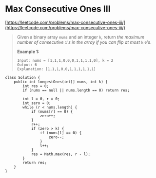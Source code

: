# Max Consecutive Ones III

[https://leetcode.com/problems/max-consecutive-ones-iii/](https://leetcode.com/problems/max-consecutive-ones-iii/)

> Given a binary array `nums` and an integer `k`, return _the maximum number of consecutive_ `1`_'s in the array if you can flip at most_ `k` `0`'s.
>
> &#x20;
>
> **Example 1:**
>
> ```
> Input: nums = [1,1,1,0,0,0,1,1,1,1,0], k = 2
> Output: 6
> Explanation: [1,1,1,0,0,1,1,1,1,1,1]
> ```

```
class Solution {
    public int longestOnes(int[] nums, int k) {
        int res = 0;
        if (nums == null || nums.length == 0) return res;
        
        int l = 0, r = 0;
        int zero = 0;
        while (r < nums.length) {
            if (nums[r] == 0) {
                zero++;
            }
            r++;
            if (zero > k) {
                if (nums[l] == 0) {
                    zero--;
                }
                l++;
            }
            res = Math.max(res, r - l);
        }
        return res;
    }
}
```
